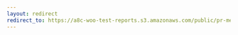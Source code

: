 ```yaml
---
layout: redirect
redirect_to: https://a8c-woo-test-reports.s3.amazonaws.com/public/pr-merge/39226/e2e/index.html
---
```

